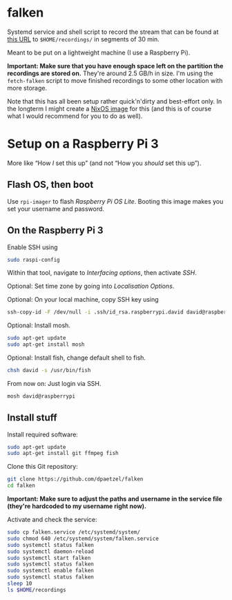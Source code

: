# falken


Systemd service and shell script to record the stream that can be found at [this
URL](https://start.video-stream-hosting.de/player.html?serverip=116.202.235.106&serverapp=wsgs-live&streamname=Falken.smil)
to `$HOME/recordings/` in segments of 30 min.


Meant to be put on a lightweight machine (I use a Raspberry Pi).


**Important: Make sure that you have enough space left on the partition the
recordings are stored on.** They're around 2.5 GB/h in size. I'm using the
`fetch-falken` script to move finished recordings to some other location with
more storage.


Note that this has all been setup rather quick'n'dirty and best-effort only. In
the longterm I might create a [NixOS image](https://nixos.org/) for this (and
this is of course what I would recommend for you to do as well).


# Setup on a Raspberry Pi 3


More like “How *I* set this up” (and not “How you *should* set this up”).


## Flash OS, then boot


Use `rpi-imager` to flash *Raspberry Pi OS Lite*. Booting this image makes you
set your username and password.


## On the Raspberry Pi 3


Enable SSH using

```bash
sudo raspi-config
```

Within that tool, navigate to *Interfacing options*, then activate *SSH*.


Optional: Set time zone by going into *Localisation Options*.


Optional: On your local machine, copy SSH key using

```bash
ssh-copy-id -F /dev/null -i .ssh/id_rsa.raspberrypi.david david@raspberrypi
```


Optional: Install mosh.

```bash
sudo apt-get update
sudo apt-get install mosh
```


Optional: Install fish, change default shell to fish.

```bash
chsh david -s /usr/bin/fish
```


From now on: Just login via SSH.

```bash
mosh david@raspberrypi
```


## Install stuff


Install required software:

```bash
sudo apt-get update
sudo apt-get install git ffmpeg fish
```


Clone this Git repository:

```bash
git clone https://github.com/dpaetzel/falken
cd falken
```


**Important: Make sure to adjust the paths and username in the service file
(they're hardcoded to my username right now).**


Activate and check the service:

```bash
sudo cp falken.service /etc/systemd/system/
sudo chmod 640 /etc/systemd/system/falken.service
sudo systemctl status falken
sudo systemctl daemon-reload
sudo systemctl start falken
sudo systemctl status falken
sudo systemctl enable falken
sudo systemctl status falken
sleep 10
ls $HOME/recordings
```
